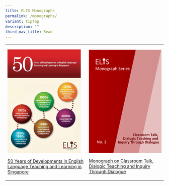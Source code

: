 ```yaml
---
title: ELIS Monographs
permalink: /monographs/
variant: tiptap
description: ""
third_nav_title: Read
---
```

<p></p>
<table style="minWidth: 50px">
<colgroup>
<col>
<col>
</colgroup>
<tbody>
<tr>
<td rowspan="1" colspan="1">
<p></p>
<div class="isomer-image-wrapper">
<img style="width: 95%;" height="auto" width="100%" alt="Monograph_50 Years" src="/images/READ ICONS/Monograph_50_years_Read_Icon.jpg">
</div>
<p><a href="https://staging-lite.d20udr5muow6uk.amplifyapp.com/files/50_years_monograph.pdf" rel="noopener noreferrer nofollow" target="_blank"><u>50 Years of Developments in English Language Teaching and Learning in Singapore</u></a>
</p>
</td>
<td rowspan="1" colspan="1">
<p></p>
<div class="isomer-image-wrapper">
<img style="width: 100%;" height="auto" width="100%" alt="Monograph on Classroom Talk, Dialogic Teaching and Inquiry Through Dialogue" src="/images/READ ICONS/Monograph_on_Classroom_Talk__Dialogic_Teaching_and_Inquiry_Through_Dialogue_Cover.png">
</div>
<p><a href="/files/Monograph_on_Classroom_Talk__Dialogic_Teaching_and_Inquiry_Through_Dialogue.pdf" rel="noopener noreferrer nofollow" target="_blank">Monograph on Classroom Talk, Dialogic Teaching and Inquiry Through Dialogue</a>
</p>
</td>
</tr>
</tbody>
</table>
<p></p>
<p></p>